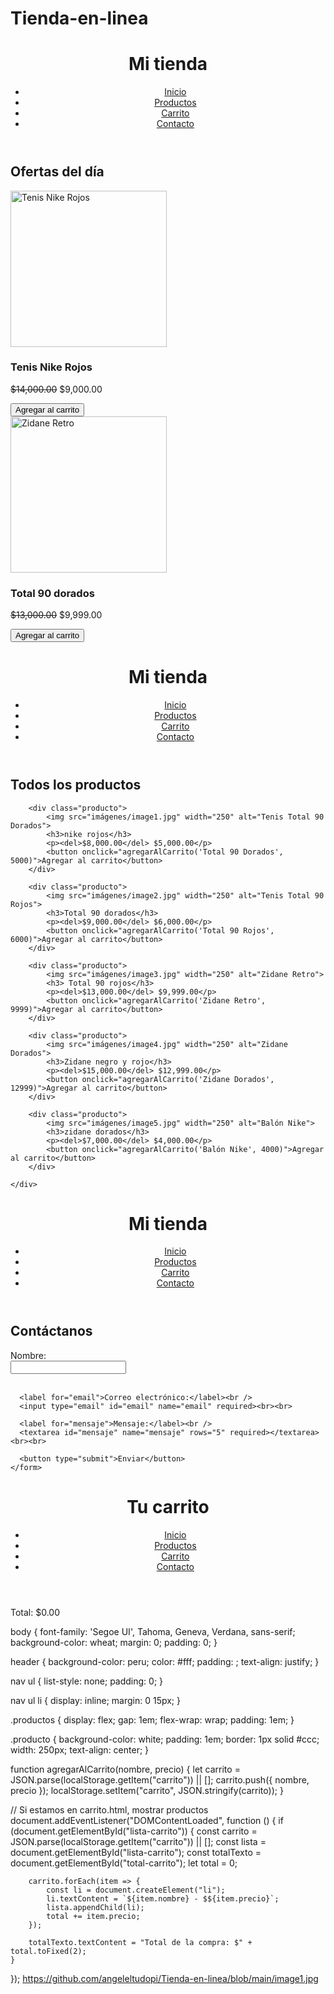 # Tienda-en-linea
<!DOCTYPE html>
<html lang="es">
<head>
    <meta charset="UTF-8">
    <meta name="viewport" content="width=device-width, initial-scale=1.0">
    <title>Inicio - Mi tienda</title>
    <link rel="stylesheet" href="css/estilos.css">
</head>
<body>
<header>
    <h1>Mi tienda</h1>
    <nav>
        <ul>
            <li><a href="index.html">Inicio</a></li>
            <li><a href="productos.html">Productos</a></li>
            <li><a href="carrito.html">Carrito</a></li>
            <li><a href="contacto.html">Contacto</a></li>
        </ul>
    </nav>
</header>

<main>
    <h2>Ofertas del día</h2>
    <div class="productos">
        <div class="producto">
            <img src="imágenes/image1.jpg" width="250" alt="Tenis Nike Rojos">
            <h3>Tenis Nike Rojos</h3>
            <p><del>$14,000.00</del> $9,000.00</p>
            <button onclick="agregarAlCarrito('Tenis Nike Rojos', 9000)">Agregar al carrito</button>
        </div>
        <div class="producto">
            <img src="imágenes/image2.jpg" width="250" alt="Zidane Retro">
            <h3>Total 90 dorados</h3>
            <p><del>$13,000.00</del> $9,999.00</p>
            <button onclick="agregarAlCarrito('Zidane Retro', 9999)">Agregar al carrito</button>
        </div>
    </div>
</main>

<script src="js/carrito.js"></script>
</body>
</html>

<!DOCTYPE html>
<html lang="es">
<head>
    <meta charset="UTF-8">
    <meta name="viewport" content="width=device-width, initial-scale=1.0">
    <title>Productos - Mi tienda</title>
    <link rel="stylesheet" href="css/estilos.css">
</head>
<body>
<header>
    <h1>Mi tienda</h1>
    <nav>
        <ul>
            <li><a href="index.html">Inicio</a></li>
            <li><a href="productos.html">Productos</a></li>
            <li><a href="carrito.html">Carrito</a></li>
            <li><a href="contacto.html">Contacto</a></li>
        </ul>
    </nav>
</header>

<main>
    <h2>Todos los productos</h2>
    <div class="productos">

        <div class="producto">
            <img src="imágenes/image1.jpg" width="250" alt="Tenis Total 90 Dorados">
            <h3>nike rojos</h3>
            <p><del>$8,000.00</del> $5,000.00</p>
            <button onclick="agregarAlCarrito('Total 90 Dorados', 5000)">Agregar al carrito</button>
        </div>

        <div class="producto">
            <img src="imágenes/image2.jpg" width="250" alt="Tenis Total 90 Rojos">
            <h3>Total 90 dorados</h3>
            <p><del>$9,000.00</del> $6,000.00</p>
            <button onclick="agregarAlCarrito('Total 90 Rojos', 6000)">Agregar al carrito</button>
        </div>

        <div class="producto">
            <img src="imágenes/image3.jpg" width="250" alt="Zidane Retro">
            <h3> Total 90 rojos</h3>
            <p><del>$13,000.00</del> $9,999.00</p>
            <button onclick="agregarAlCarrito('Zidane Retro', 9999)">Agregar al carrito</button>
        </div>

        <div class="producto">
            <img src="imágenes/image4.jpg" width="250" alt="Zidane Dorados">
            <h3>Zidane negro y rojo</h3>
            <p><del>$15,000.00</del> $12,999.00</p>
            <button onclick="agregarAlCarrito('Zidane Dorados', 12999)">Agregar al carrito</button>
        </div>

        <div class="producto">
            <img src="imágenes/image5.jpg" width="250" alt="Balón Nike">
            <h3>zidane dorados</h3>
            <p><del>$7,000.00</del> $4,000.00</p>
            <button onclick="agregarAlCarrito('Balón Nike', 4000)">Agregar al carrito</button>
        </div>

    </div>
</main>

<script src="js/carrito.js"></script>
</body>
</html>

<!DOCTYPE html>
<html lang="es">
<head>
  <meta charset="UTF-8" />
  <meta name="viewport" content="width=device-width, initial-scale=1.0"/>
  <title>Contacto - Mi tienda</title>
  <link rel="stylesheet" href="css/estilos.css">
</head>
<body>
  <header>
    <h1>Mi tienda</h1>
    <nav>
      <ul>
        <li><a href="index.html">Inicio</a></li>
        <li><a href="productos.html">Productos</a></li>
        <li><a href="carrito.html">Carrito</a></li>
        <li><a href="contacto.html">Contacto</a></li>
      </ul>
    </nav>
  </header>

  <main>
    <h2>Contáctanos</h2>
    <form>
      <label for="nombre">Nombre:</label><br />
      <input type="text" id="nombre" name="nombre" required><br><br>

      <label for="email">Correo electrónico:</label><br />
      <input type="email" id="email" name="email" required><br><br>

      <label for="mensaje">Mensaje:</label><br />
      <textarea id="mensaje" name="mensaje" rows="5" required></textarea><br><br>

      <button type="submit">Enviar</button>
    </form>
  </main>

  <script src="js/funciones.js"></script>
</body>
</html>

<!DOCTYPE html>
<html lang="es">
<head>
    <meta charset="UTF-8">
    <meta name="viewport" content="width=device-width, initial-scale=1.0">
    <title>Carrito</title>
    <link rel="stylesheet" href="css/estilos.css">
</head>
<body>
<header>
    <h1>Tu carrito</h1>
    <nav>
        <ul>
            <li><a href="index.html">Inicio</a></li>
            <li><a href="productos.html">Productos</a></li>
            <li><a href="carrito.html">Carrito</a></li>
            <li><a href="contacto.html">Contacto</a></li>
        </ul>
    </nav>
</header>

<main>
    <ul id="lista-carrito"></ul>
    <p id="total-carrito">Total: $0.00</p>
</main>

<script src="js/carrito.js"></script>
</body>
</html>

body {
    font-family: 'Segoe UI', Tahoma, Geneva, Verdana, sans-serif;
    background-color: wheat;
    margin: 0;
    padding: 0;
}

header {
    background-color: peru;
    color: #fff;
    padding: ;
    text-align: justify;
}

nav ul {
    list-style: none;
    padding: 0;
}

nav ul li {
    display: inline;
    margin: 0 15px;
}

.productos {
    display: flex;
    gap: 1em;
    flex-wrap: wrap;
    padding: 1em;
}

.producto {
    background-color: white;
    padding: 1em;
    border: 1px solid #ccc;
    width: 250px;
    text-align: center;
}

function agregarAlCarrito(nombre, precio) {
    let carrito = JSON.parse(localStorage.getItem("carrito")) || [];
    carrito.push({ nombre, precio });
    localStorage.setItem("carrito", JSON.stringify(carrito));
}

// Si estamos en carrito.html, mostrar productos
document.addEventListener("DOMContentLoaded", function () {
    if (document.getElementById("lista-carrito")) {
        const carrito = JSON.parse(localStorage.getItem("carrito")) || [];
        const lista = document.getElementById("lista-carrito");
        const totalTexto = document.getElementById("total-carrito");
        let total = 0;

        carrito.forEach(item => {
            const li = document.createElement("li");
            li.textContent = `${item.nombre} - $${item.precio}`;
            lista.appendChild(li);
            total += item.precio;
        });

        totalTexto.textContent = "Total de la compra: $" + total.toFixed(2);
    }
});
https://github.com/angeleltudopi/Tienda-en-linea/blob/main/image1.jpg


